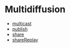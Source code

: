 # Multidiffusion
- [multicast](https://github.com/cedriclecocq/rxjs-exemple/tree/main/multicasting/multicast)
- [publish](https://github.com/cedriclecocq/rxjs-exemple/tree/main/multicasting/publish)
- [share](https://github.com/cedriclecocq/rxjs-exemple/tree/main/multicasting/share)
- [shareReplay](https://github.com/cedriclecocq/rxjs-exemple/tree/main/multicasting/shareReplay)
